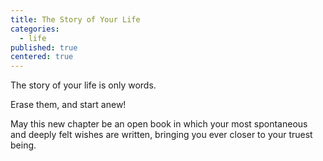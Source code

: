 ```yaml
---
title: The Story of Your Life
categories:
  - life
published: true
centered: true
---
```


The story of your life
is only words.

Erase them,
and start anew!

May this new chapter
be an open book
in which
your most spontaneous
and deeply felt wishes
are written,
bringing you
ever closer
to your truest being.

